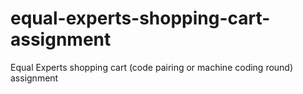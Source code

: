 # equal-experts-shopping-cart-assignment
Equal Experts shopping cart (code pairing or  machine coding round) assignment

